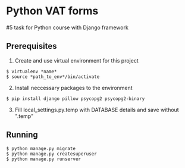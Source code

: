 # Python VAT forms

\#5 task for Python course with Django framework

## Prerequisites
1. Create and use virtual environment for this project
```
$ virtualenv *name*
$ source *path_to_env*/bin/activate
```

2. Install neccessary packages to the environment
```
$ pip install django pillow psycopg2 psycopg2-binary
```

3. Fill local_settings.py.temp with DATABASE details and save without ".temp"

## Running
```
$ python manage.py migrate
$ python manage.py createsuperuser
$ python manage.py runserver
```